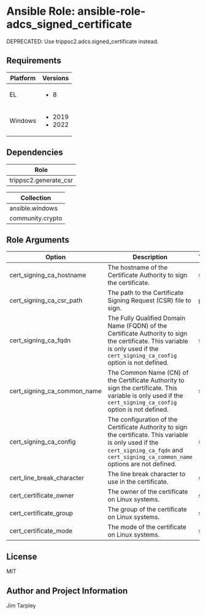 <!-- BEGIN_ANSIBLE_DOCS -->

# Ansible Role: ansible-role-adcs_signed_certificate
DEPRECATED: Use trippsc2.adcs.signed_certificate instead.

## Requirements

| Platform | Versions |
| -------- | -------- |
| EL | <ul><li>8</li></ul> |
| Windows | <ul><li>2019</li><li>2022</li></ul> |

## Dependencies
| Role |
| ---- |
| trippsc2.generate_csr |

| Collection |
| ---------- |
| ansible.windows |
| community.crypto |

## Role Arguments
|Option|Description|Type|Required|Choices|Default|
|---|---|---|---|---|---|
| cert_signing_ca_hostname | The hostname of the Certificate Authority to sign the certificate. | str | yes |  |  |
| cert_signing_ca_csr_path | The path to the Certificate Signing Request (CSR) file to sign. | path | no |  | C:\Windows\temp\server.req |
| cert_signing_ca_fqdn | The Fully Qualified Domain Name (FQDN) of the Certificate Authority to sign the certificate. This variable is only used if the `cert_signing_ca_config` option is not defined. | str | no |  | {{ hostvars[cert_signing_ca_hostname].ansible_fqdn }} |
| cert_signing_ca_common_name | The Common Name (CN) of the Certificate Authority to sign the certificate. This variable is only used if the `cert_signing_ca_config` option is not defined. | str | no |  |  |
| cert_signing_ca_config | The configuration of the Certificate Authority to sign the certificate. This variable is only used if the `cert_signing_ca_fqdn` and `cert_signing_ca_common_name` options are not defined. | str | no |  | {{ cert_signing_ca_fqdn }}\{{ cert_signing_ca_common_name }} |
| cert_line_break_character | The line break character to use in the certificate. | str | no |  | \n |
| cert_certificate_owner | The owner of the certificate on Linux systems. | str | no |  | root |
| cert_certificate_group | The group of the certificate on Linux systems. | str | no |  | root |
| cert_certificate_mode | The mode of the certificate on Linux systems. | str | no |  | 0644 |


## License
MIT

## Author and Project Information
Jim Tarpley
<!-- END_ANSIBLE_DOCS -->
